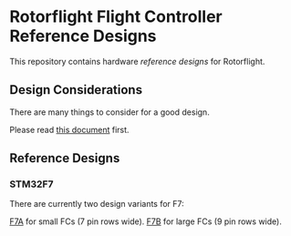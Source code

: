 # Rotorflight Flight Controller Reference Designs

This repository contains hardware _reference designs_ for Rotorflight.

## Design Considerations

There are many things to consider for a good design.

Please read [this document](FC-Design-Requirements.md) first.


## Reference Designs

### STM32F7

There are currently two design variants for F7:

[F7A](Reference-Design-F7A.md) for small FCs (7 pin rows wide).
[F7B](Reference-Design-F7B.md) for large FCs (9 pin rows wide).

